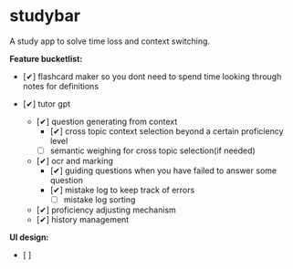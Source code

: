 # studybar
A study app to solve time loss and context switching.

**Feature bucketlist:**
- [✔] flashcard maker so you dont need to spend time looking through notes for definitions

- [✔] tutor gpt
    - [✔] question generating from context
        - [✔] cross topic context selection beyond a certain proficiency level
        - [ ] semantic weighing for cross topic selection(if needed)
    - [✔] ocr and marking
        - [✔] guiding questions when you have failed to answer some question 
        - [✔] mistake log to keep track of errors
            - [ ] mistake log sorting
    - [✔] proficiency adjusting mechanism
    - [✔] history management


**UI design:**
- [ ] 

